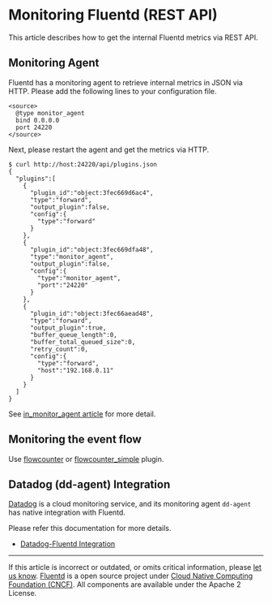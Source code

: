 # Monitoring Fluentd (REST API)

This article describes how to get the internal Fluentd metrics via REST
API.


## Monitoring Agent

Fluentd has a monitoring agent to retrieve internal metrics in JSON via
HTTP. Please add the following lines to your configuration file.

``` {.CodeRay}
<source>
  @type monitor_agent
  bind 0.0.0.0
  port 24220
</source>
```

Next, please restart the agent and get the metrics via HTTP.

``` {.CodeRay}
$ curl http://host:24220/api/plugins.json
{
  "plugins":[
    {
      "plugin_id":"object:3fec669d6ac4",
      "type":"forward",
      "output_plugin":false,
      "config":{
        "type":"forward"
      }
    },
    {
      "plugin_id":"object:3fec669dfa48",
      "type":"monitor_agent",
      "output_plugin":false,
      "config":{
        "type":"monitor_agent",
        "port":"24220"
      }
    },
    {
      "plugin_id":"object:3fec66aead48",
      "type":"forward",
      "output_plugin":true,
      "buffer_queue_length":0,
      "buffer_total_queued_size":0,
      "retry_count":0,
      "config":{
        "type":"forward",
        "host":"192.168.0.11"
      }
    }
  ]
}
```

See [in\_monitor\_agent article](/articles/in_monitor_agent.md) for more detail.


## Monitoring the event flow

Use
[flowcounter](https://github.com/tagomoris/fluent-plugin-flowcounter) or
[flowcounter\_simple](https://github.com/sonots/fluent-plugin-flowcounter-simple)
plugin.


## Datadog (dd-agent) Integration

[Datadog](https://www.datadoghq.com/) is a cloud monitoring service, and
its monitoring agent `dd-agent` has native integration with Fluentd.

Please refer this documentation for more details.

-   [Datadog-Fluentd
    Integration](http://docs.datadoghq.com/integrations/fluentd/)


------------------------------------------------------------------------

If this article is incorrect or outdated, or omits critical information,
please [let us know](https://github.com/fluent/fluentd-docs/issues?state=open).
[Fluentd](http://www.fluentd.org/) is a open source project under [Cloud Native Computing Foundation (CNCF)](https://cncf.io/). All components
are available under the Apache 2 License.
